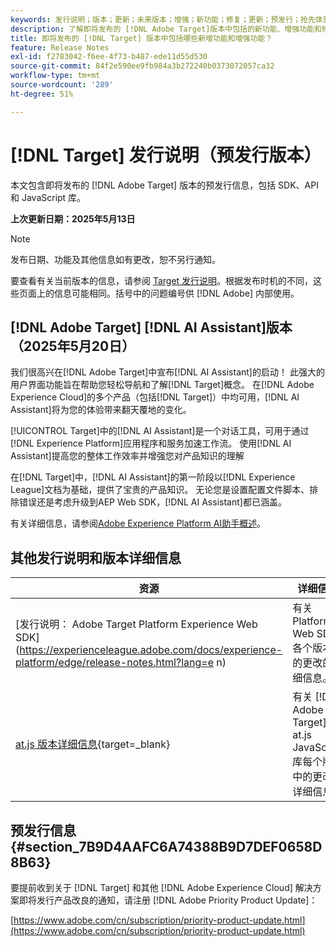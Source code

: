 ```yaml
---
keywords: 发行说明；版本；更新；未来版本；增强；新功能；修复；更新；预发行；抢先体验
description: 了解即将发布的 [!DNL Adobe Target]版本中包括的新功能、增强功能和修复，包括 SDK、API 和 JavaScript 库。
title: 即将发布的 [!DNL Target] 版本中包括哪些新增功能和增强功能？
feature: Release Notes
exl-id: f2783042-f6ee-4f73-b487-ede11d55d530
source-git-commit: 84f2e590ee9fb984a3b272240b0373072057ca32
workflow-type: tm+mt
source-wordcount: '289'
ht-degree: 51%

---
```


# [!DNL Target] 发行说明（预发行版本）

本文包含即将发布的 [!DNL Adobe Target] 版本的预发行信息，包括 SDK、API 和 JavaScript 库。

**上次更新日期：2025年5月13日**

>[!NOTE]
>
>发布日期、功能及其他信息如有更改，恕不另行通知。
>
>要查看有关当前版本的信息，请参阅 [Target 发行说明](release-notes.md)。根据发布时机的不同，这些页面上的信息可能相同。括号中的问题编号供 [!DNL Adobe] 内部使用。

## [!DNL Adobe Target] [!DNL AI Assistant]版本（2025年5月20日）

我们很高兴在[!DNL Adobe Target]中宣布[!DNL AI Assistant]的启动！ 此强大的用户界面功能旨在帮助您轻松导航和了解[!DNL Target]概念。 在[!DNL Adobe Experience Cloud]的多个产品（包括[!DNL Target]）中均可用，[!DNL AI Assistant]将为您的体验带来翻天覆地的变化。

[!UICONTROL Target]中的[!DNL AI Assistant]是一个对话工具，可用于通过[!DNL Experience Platform]应用程序和服务加速工作流。 使用[!DNL AI Assistant]提高您的整体工作效率并增强您对产品知识的理解

在[!DNL Target]中，[!DNL AI Assistant]的第一阶段以[!DNL Experience League]文档为基础，提供了宝贵的产品知识。 无论您是设置配置文件脚本、排除错误还是考虑升级到AEP Web SDK，[!DNL AI Assistant]都已涵盖。

有关详细信息，请参阅[Adobe Experience Platform AI助手概述](/help/main/c-intro/ai-assistant.md)。

## 其他发行说明和版本详细信息

| 资源 | 详细信息 |
|--- |--- |
| [发行说明： Adobe Target Platform Experience Web SDK]&#x200B;(https://experienceleague.adobe.com/docs/experience-platform/edge/release-notes.html?lang=e n) | 有关 Platform Web SDK 各个版本中的更改的详细信息。 |
| [at.js 版本详细信息](https://experienceleague.adobe.com/docs/target-dev/developer/client-side/at-js-implementation/target-atjs-versions.html){target=_blank} | 有关 [!DNL Adobe Target] at.js JavaScript 库每个版本中的更改的详细信息。 |

## 预发行信息 {#section_7B9D4AAFC6A74388B9D7DEF0658D8B63}

要提前收到关于 [!DNL Target] 和其他 [!DNL Adobe Experience Cloud] 解决方案即将发行产品改良的通知，请注册 [!DNL Adobe Priority Product Update]：

[https://www.adobe.com/cn/subscription/priority-product-update.html](https://www.adobe.com/cn/subscription/priority-product-update.html)
